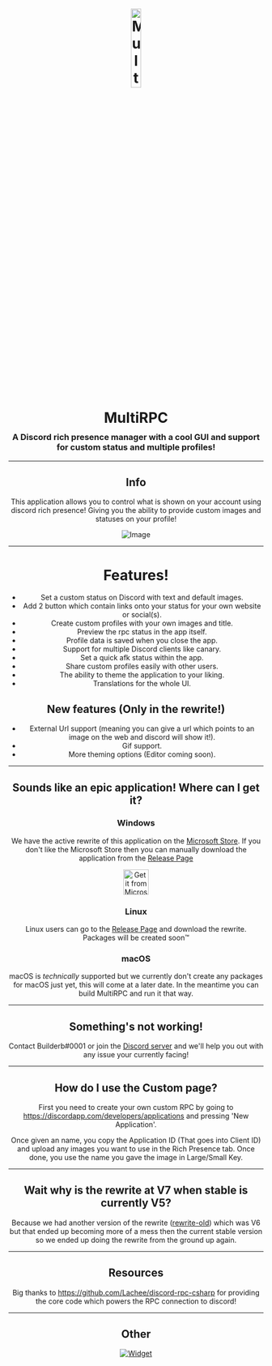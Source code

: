 <h1 align="center">
    <img align="center" width="20%" src="MultiRPC/Assets/Svg%20files/MultiRPCLogo.svg" alt="MultiRPC logo">
    <p align="center" style="line-height: 0">MultiRPC</h1>
    <h3 align="center">A Discord rich presence manager with a cool GUI and support for custom status and multiple profiles!</h3>
</h1>
<hr/>
<div align="center" style="text-align: center">

## Info
This application allows you to control what is shown on your account using discord rich presence! Giving you the ability to provide custom images and statuses on your profile!

![Image](https://i.imgur.com/UpqlwSd.png)
<hr/>

# Features!
* Set a custom status on Discord with text and default images.
* Add 2 button which contain links onto your status for your own website or social(s).
* Create custom profiles with your own images and title.
* Preview the rpc status in the app itself.
* Profile data is saved when you close the app.
* Support for multiple Discord clients like canary.
* Set a quick afk status within the app.
* Share custom profiles easily with other users.
* The ability to theme the application to your liking.
* Translations for the whole UI.

## **New features (Only in the rewrite!)**
* External Url support (meaning you can give a url which points to an image on the web and discord will show it!).
* Gif support.
* More theming options (Editor coming soon).
<hr/>

## Sounds like an epic application! Where can I get it?
### Windows
We have the active rewrite of this application on the [Microsoft Store](https://www.microsoft.com/store/productId/9N1K4GH3GN86). If you don't like the Microsoft Store then you can manually download the application from the [Release Page](https://github.com/FluxpointDev/MultiRPC/releases)

<a target="_blank" href='//www.microsoft.com/store/productId/9N1K4GH3GN86?cid=storebadge&ocid=badge'>
<img height="50" src='https://developer.microsoft.com/en-us/store/badges/images/English_Get_L.png' alt='Get it from Microsoft'/>
</a>

### Linux
Linux users can go to the [Release Page](https://github.com/FluxpointDev/MultiRPC/releases) and download the rewrite. Packages will be created soon™

### macOS
macOS is *technically* supported but we currently don't create any packages for macOS just yet, this will come at a later date. In the meantime you can build MultiRPC and run it that way.
<hr/>

## Something's not working!
Contact Builderb#0001 or join the [Discord server](https://discord.gg/TjF6QDC) and we'll help you out with any issue your currently facing!
<hr/>

## How do I use the Custom page?
First you need to create your own custom RPC by going to https://discordapp.com/developers/applications and pressing 'New Application'. 

Once given an name, you copy the Application ID (That goes into Client ID) and upload any images you want to use in the Rich Presence tab. Once done, you use the name you gave the image in Large/Small Key.
<hr/>

## Wait why is the rewrite at V7 when stable is currently V5?
Because we had another version of the rewrite ([rewrite-old](https://github.com/FluxpointDev/MultiRPC/tree/rewrite-old)) which was V6 but that ended up becoming more of a mess then the current stable version so we ended up doing the rewrite from the ground up again. 
<hr/>

## Resources
Big thanks to https://github.com/Lachee/discord-rpc-csharp for providing the core code which powers the RPC connection to discord!
<hr/>

## Other
[![Widget](https://discordservices.net/bot/434556304661544960/widget.svg?v=2)](https://dbot.page/waifu)

</div>
